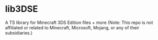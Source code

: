 # lib3DSE
A TS library for Minecraft 3DS Edition files + more (Note: This repo is not affiliated or related to Minecraft, Microsoft, Mojang, or any of their subsidiaries.)
